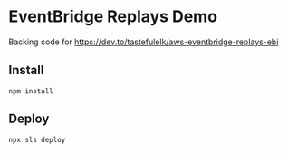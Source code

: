 # EventBridge Replays Demo

Backing code for <https://dev.to/tastefulelk/aws-eventbridge-replays-ebi>

## Install

`npm install`

## Deploy

```bash
npx sls deploy
```
